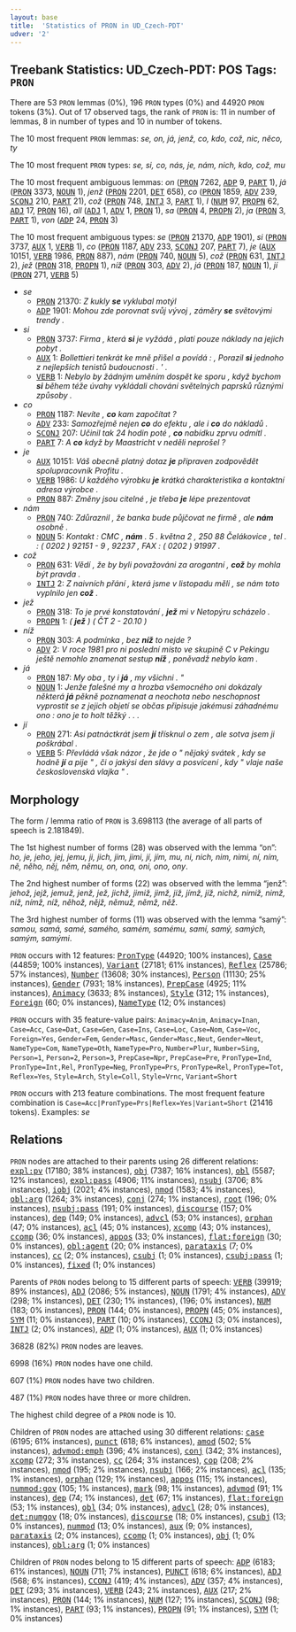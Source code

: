 ```yaml
---
layout: base
title:  'Statistics of PRON in UD_Czech-PDT'
udver: '2'
---
```


## Treebank Statistics: UD_Czech-PDT: POS Tags: `PRON`

There are 53 `PRON` lemmas (0%), 196 `PRON` types (0%) and 44920 `PRON` tokens (3%).
Out of 17 observed tags, the rank of `PRON` is: 11 in number of lemmas, 8 in number of types and 10 in number of tokens.

The 10 most frequent `PRON` lemmas: <em>se, on, já, jenž, co, kdo, což, nic, něco, ty</em>

The 10 most frequent `PRON` types:  <em>se, si, co, nás, je, nám, nich, kdo, což, mu</em>

The 10 most frequent ambiguous lemmas: <em>on</em> (<tt><a href="cs_pdt-pos-PRON.html">PRON</a></tt> 7262, <tt><a href="cs_pdt-pos-ADP.html">ADP</a></tt> 9, <tt><a href="cs_pdt-pos-PART.html">PART</a></tt> 1), <em>já</em> (<tt><a href="cs_pdt-pos-PRON.html">PRON</a></tt> 3373, <tt><a href="cs_pdt-pos-NOUN.html">NOUN</a></tt> 1), <em>jenž</em> (<tt><a href="cs_pdt-pos-PRON.html">PRON</a></tt> 2201, <tt><a href="cs_pdt-pos-DET.html">DET</a></tt> 658), <em>co</em> (<tt><a href="cs_pdt-pos-PRON.html">PRON</a></tt> 1859, <tt><a href="cs_pdt-pos-ADV.html">ADV</a></tt> 239, <tt><a href="cs_pdt-pos-SCONJ.html">SCONJ</a></tt> 210, <tt><a href="cs_pdt-pos-PART.html">PART</a></tt> 21), <em>což</em> (<tt><a href="cs_pdt-pos-PRON.html">PRON</a></tt> 748, <tt><a href="cs_pdt-pos-INTJ.html">INTJ</a></tt> 3, <tt><a href="cs_pdt-pos-PART.html">PART</a></tt> 1), <em>I</em> (<tt><a href="cs_pdt-pos-NUM.html">NUM</a></tt> 97, <tt><a href="cs_pdt-pos-PROPN.html">PROPN</a></tt> 62, <tt><a href="cs_pdt-pos-ADJ.html">ADJ</a></tt> 17, <tt><a href="cs_pdt-pos-PRON.html">PRON</a></tt> 16), <em>all</em> (<tt><a href="cs_pdt-pos-ADJ.html">ADJ</a></tt> 1, <tt><a href="cs_pdt-pos-ADV.html">ADV</a></tt> 1, <tt><a href="cs_pdt-pos-PRON.html">PRON</a></tt> 1), <em>sa</em> (<tt><a href="cs_pdt-pos-PRON.html">PRON</a></tt> 4, <tt><a href="cs_pdt-pos-PROPN.html">PROPN</a></tt> 2), <em>ja</em> (<tt><a href="cs_pdt-pos-PRON.html">PRON</a></tt> 3, <tt><a href="cs_pdt-pos-PART.html">PART</a></tt> 1), <em>von</em> (<tt><a href="cs_pdt-pos-ADP.html">ADP</a></tt> 24, <tt><a href="cs_pdt-pos-PRON.html">PRON</a></tt> 3)

The 10 most frequent ambiguous types:  <em>se</em> (<tt><a href="cs_pdt-pos-PRON.html">PRON</a></tt> 21370, <tt><a href="cs_pdt-pos-ADP.html">ADP</a></tt> 1901), <em>si</em> (<tt><a href="cs_pdt-pos-PRON.html">PRON</a></tt> 3737, <tt><a href="cs_pdt-pos-AUX.html">AUX</a></tt> 1, <tt><a href="cs_pdt-pos-VERB.html">VERB</a></tt> 1), <em>co</em> (<tt><a href="cs_pdt-pos-PRON.html">PRON</a></tt> 1187, <tt><a href="cs_pdt-pos-ADV.html">ADV</a></tt> 233, <tt><a href="cs_pdt-pos-SCONJ.html">SCONJ</a></tt> 207, <tt><a href="cs_pdt-pos-PART.html">PART</a></tt> 7), <em>je</em> (<tt><a href="cs_pdt-pos-AUX.html">AUX</a></tt> 10151, <tt><a href="cs_pdt-pos-VERB.html">VERB</a></tt> 1986, <tt><a href="cs_pdt-pos-PRON.html">PRON</a></tt> 887), <em>nám</em> (<tt><a href="cs_pdt-pos-PRON.html">PRON</a></tt> 740, <tt><a href="cs_pdt-pos-NOUN.html">NOUN</a></tt> 5), <em>což</em> (<tt><a href="cs_pdt-pos-PRON.html">PRON</a></tt> 631, <tt><a href="cs_pdt-pos-INTJ.html">INTJ</a></tt> 2), <em>jež</em> (<tt><a href="cs_pdt-pos-PRON.html">PRON</a></tt> 318, <tt><a href="cs_pdt-pos-PROPN.html">PROPN</a></tt> 1), <em>níž</em> (<tt><a href="cs_pdt-pos-PRON.html">PRON</a></tt> 303, <tt><a href="cs_pdt-pos-ADV.html">ADV</a></tt> 2), <em>já</em> (<tt><a href="cs_pdt-pos-PRON.html">PRON</a></tt> 187, <tt><a href="cs_pdt-pos-NOUN.html">NOUN</a></tt> 1), <em>jí</em> (<tt><a href="cs_pdt-pos-PRON.html">PRON</a></tt> 271, <tt><a href="cs_pdt-pos-VERB.html">VERB</a></tt> 5)


* <em>se</em>
  * <tt><a href="cs_pdt-pos-PRON.html">PRON</a></tt> 21370: <em>Z kukly <b>se</b> vyklubal motýl</em>
  * <tt><a href="cs_pdt-pos-ADP.html">ADP</a></tt> 1901: <em>Mohou zde porovnat svůj vývoj , záměry <b>se</b> světovými trendy .</em>
* <em>si</em>
  * <tt><a href="cs_pdt-pos-PRON.html">PRON</a></tt> 3737: <em>Firma , která <b>si</b> je vyžádá , platí pouze náklady na jejich pobyt .</em>
  * <tt><a href="cs_pdt-pos-AUX.html">AUX</a></tt> 1: <em>Bollettieri tenkrát ke mně přišel a povídá : , Porazil <b>si</b> jednoho z nejlepších tenistů budoucnosti . ' .</em>
  * <tt><a href="cs_pdt-pos-VERB.html">VERB</a></tt> 1: <em>Nebylo by žádným uměním dospět ke sporu , když bychom <b>si</b> během téže úvahy vykládali chování světelných paprsků různými způsoby .</em>
* <em>co</em>
  * <tt><a href="cs_pdt-pos-PRON.html">PRON</a></tt> 1187: <em>Nevíte , <b>co</b> kam započítat ?</em>
  * <tt><a href="cs_pdt-pos-ADV.html">ADV</a></tt> 233: <em>Samozřejmě nejen <b>co</b> do efektu , ale i <b>co</b> do nákladů .</em>
  * <tt><a href="cs_pdt-pos-SCONJ.html">SCONJ</a></tt> 207: <em>Učinil tak 24 hodin poté , <b>co</b> nabídku zprvu odmítl .</em>
  * <tt><a href="cs_pdt-pos-PART.html">PART</a></tt> 7: <em>A <b>co</b> když by Maastricht v neděli neprošel ?</em>
* <em>je</em>
  * <tt><a href="cs_pdt-pos-AUX.html">AUX</a></tt> 10151: <em>Váš obecně platný dotaz <b>je</b> připraven zodpovědět spolupracovník Profitu .</em>
  * <tt><a href="cs_pdt-pos-VERB.html">VERB</a></tt> 1986: <em>U každého výrobku <b>je</b> krátká charakteristika a kontaktní adresa výrobce .</em>
  * <tt><a href="cs_pdt-pos-PRON.html">PRON</a></tt> 887: <em>Změny jsou citelné , je třeba <b>je</b> lépe prezentovat</em>
* <em>nám</em>
  * <tt><a href="cs_pdt-pos-PRON.html">PRON</a></tt> 740: <em>Zdůraznil , že banka bude půjčovat ne firmě , ale <b>nám</b> osobně .</em>
  * <tt><a href="cs_pdt-pos-NOUN.html">NOUN</a></tt> 5: <em>Kontakt : CMC , <b>nám</b> . 5 . května 2 , 250 88 Čelákovice , tel . : ( 0202 ) 92151 - 9 , 92237 , FAX : ( 0202 ) 91997 .</em>
* <em>což</em>
  * <tt><a href="cs_pdt-pos-PRON.html">PRON</a></tt> 631: <em>Vědí , že by byli považováni za arogantní , <b>což</b> by mohla být pravda .</em>
  * <tt><a href="cs_pdt-pos-INTJ.html">INTJ</a></tt> 2: <em>Z naivních přání , která jsme v listopadu měli , se nám toto vyplnilo jen <b>což</b> .</em>
* <em>jež</em>
  * <tt><a href="cs_pdt-pos-PRON.html">PRON</a></tt> 318: <em>To je prvé konstatování , <b>jež</b> mi v Netopýru scházelo .</em>
  * <tt><a href="cs_pdt-pos-PROPN.html">PROPN</a></tt> 1: <em>( <b>jež</b> ) ( ČT 2 - 20.10 )</em>
* <em>níž</em>
  * <tt><a href="cs_pdt-pos-PRON.html">PRON</a></tt> 303: <em>A podmínka , bez <b>níž</b> to nejde ?</em>
  * <tt><a href="cs_pdt-pos-ADV.html">ADV</a></tt> 2: <em>V roce 1981 pro ni poslední místo ve skupině C v Pekingu ještě nemohlo znamenat sestup <b>níž</b> , poněvadž nebylo kam .</em>
* <em>já</em>
  * <tt><a href="cs_pdt-pos-PRON.html">PRON</a></tt> 187: <em>My oba , ty i <b>já</b> , my všichni . "</em>
  * <tt><a href="cs_pdt-pos-NOUN.html">NOUN</a></tt> 1: <em>Jenže falešné my a hrozba všemocného oni dokázaly některá <b>já</b> pěkně poznamenat a neochota nebo neschopnost vyprostit se z jejich objetí se občas připisuje jakémusi záhadnému ono : ono je to holt těžký . . .</em>
* <em>jí</em>
  * <tt><a href="cs_pdt-pos-PRON.html">PRON</a></tt> 271: <em>Asi patnáctkrát jsem <b>jí</b> třísknul o zem , ale sotva jsem ji poškrábal .</em>
  * <tt><a href="cs_pdt-pos-VERB.html">VERB</a></tt> 5: <em>Převládá však názor , že jde o " nějaký svátek , kdy se hodně <b>jí</b> a pije " , či o jakýsi den slávy a posvícení , kdy " vlaje naše československá vlajka " .</em>

## Morphology

The form / lemma ratio of `PRON` is 3.698113 (the average of all parts of speech is 2.181849).

The 1st highest number of forms (28) was observed with the lemma “on”: <em>ho, je, jeho, jej, jemu, ji, jich, jim, jimi, jí, jím, mu, ni, nich, nim, nimi, ní, ním, ně, něho, něj, něm, němu, on, ona, oni, ono, ony</em>.

The 2nd highest number of forms (22) was observed with the lemma “jenž”: <em>jehož, jejž, jemuž, jenž, jež, jichž, jimiž, jimž, již, jímž, jíž, nichž, nimiž, nimž, niž, nímž, níž, něhož, nějž, němuž, němž, něž</em>.

The 3rd highest number of forms (11) was observed with the lemma “samý”: <em>samou, samá, samé, samého, samém, samému, samí, samý, samých, samým, samými</em>.

`PRON` occurs with 12 features: <tt><a href="cs_pdt-feat-PronType.html">PronType</a></tt> (44920; 100% instances), <tt><a href="cs_pdt-feat-Case.html">Case</a></tt> (44859; 100% instances), <tt><a href="cs_pdt-feat-Variant.html">Variant</a></tt> (27181; 61% instances), <tt><a href="cs_pdt-feat-Reflex.html">Reflex</a></tt> (25786; 57% instances), <tt><a href="cs_pdt-feat-Number.html">Number</a></tt> (13608; 30% instances), <tt><a href="cs_pdt-feat-Person.html">Person</a></tt> (11130; 25% instances), <tt><a href="cs_pdt-feat-Gender.html">Gender</a></tt> (7931; 18% instances), <tt><a href="cs_pdt-feat-PrepCase.html">PrepCase</a></tt> (4925; 11% instances), <tt><a href="cs_pdt-feat-Animacy.html">Animacy</a></tt> (3633; 8% instances), <tt><a href="cs_pdt-feat-Style.html">Style</a></tt> (312; 1% instances), <tt><a href="cs_pdt-feat-Foreign.html">Foreign</a></tt> (60; 0% instances), <tt><a href="cs_pdt-feat-NameType.html">NameType</a></tt> (12; 0% instances)

`PRON` occurs with 35 feature-value pairs: `Animacy=Anim`, `Animacy=Inan`, `Case=Acc`, `Case=Dat`, `Case=Gen`, `Case=Ins`, `Case=Loc`, `Case=Nom`, `Case=Voc`, `Foreign=Yes`, `Gender=Fem`, `Gender=Masc`, `Gender=Masc,Neut`, `Gender=Neut`, `NameType=Com`, `NameType=Oth`, `NameType=Pro`, `Number=Plur`, `Number=Sing`, `Person=1`, `Person=2`, `Person=3`, `PrepCase=Npr`, `PrepCase=Pre`, `PronType=Ind`, `PronType=Int,Rel`, `PronType=Neg`, `PronType=Prs`, `PronType=Rel`, `PronType=Tot`, `Reflex=Yes`, `Style=Arch`, `Style=Coll`, `Style=Vrnc`, `Variant=Short`

`PRON` occurs with 213 feature combinations.
The most frequent feature combination is `Case=Acc|PronType=Prs|Reflex=Yes|Variant=Short` (21416 tokens).
Examples: <em>se</em>


## Relations

`PRON` nodes are attached to their parents using 26 different relations: <tt><a href="cs_pdt-dep-expl-pv.html">expl:pv</a></tt> (17180; 38% instances), <tt><a href="cs_pdt-dep-obj.html">obj</a></tt> (7387; 16% instances), <tt><a href="cs_pdt-dep-obl.html">obl</a></tt> (5587; 12% instances), <tt><a href="cs_pdt-dep-expl-pass.html">expl:pass</a></tt> (4906; 11% instances), <tt><a href="cs_pdt-dep-nsubj.html">nsubj</a></tt> (3706; 8% instances), <tt><a href="cs_pdt-dep-iobj.html">iobj</a></tt> (2021; 4% instances), <tt><a href="cs_pdt-dep-nmod.html">nmod</a></tt> (1583; 4% instances), <tt><a href="cs_pdt-dep-obl-arg.html">obl:arg</a></tt> (1264; 3% instances), <tt><a href="cs_pdt-dep-conj.html">conj</a></tt> (274; 1% instances), <tt><a href="cs_pdt-dep-root.html">root</a></tt> (196; 0% instances), <tt><a href="cs_pdt-dep-nsubj-pass.html">nsubj:pass</a></tt> (191; 0% instances), <tt><a href="cs_pdt-dep-discourse.html">discourse</a></tt> (157; 0% instances), <tt><a href="cs_pdt-dep-dep.html">dep</a></tt> (149; 0% instances), <tt><a href="cs_pdt-dep-advcl.html">advcl</a></tt> (53; 0% instances), <tt><a href="cs_pdt-dep-orphan.html">orphan</a></tt> (47; 0% instances), <tt><a href="cs_pdt-dep-acl.html">acl</a></tt> (45; 0% instances), <tt><a href="cs_pdt-dep-xcomp.html">xcomp</a></tt> (43; 0% instances), <tt><a href="cs_pdt-dep-ccomp.html">ccomp</a></tt> (36; 0% instances), <tt><a href="cs_pdt-dep-appos.html">appos</a></tt> (33; 0% instances), <tt><a href="cs_pdt-dep-flat-foreign.html">flat:foreign</a></tt> (30; 0% instances), <tt><a href="cs_pdt-dep-obl-agent.html">obl:agent</a></tt> (20; 0% instances), <tt><a href="cs_pdt-dep-parataxis.html">parataxis</a></tt> (7; 0% instances), <tt><a href="cs_pdt-dep-cc.html">cc</a></tt> (2; 0% instances), <tt><a href="cs_pdt-dep-csubj.html">csubj</a></tt> (1; 0% instances), <tt><a href="cs_pdt-dep-csubj-pass.html">csubj:pass</a></tt> (1; 0% instances), <tt><a href="cs_pdt-dep-fixed.html">fixed</a></tt> (1; 0% instances)

Parents of `PRON` nodes belong to 15 different parts of speech: <tt><a href="cs_pdt-pos-VERB.html">VERB</a></tt> (39919; 89% instances), <tt><a href="cs_pdt-pos-ADJ.html">ADJ</a></tt> (2086; 5% instances), <tt><a href="cs_pdt-pos-NOUN.html">NOUN</a></tt> (1791; 4% instances), <tt><a href="cs_pdt-pos-ADV.html">ADV</a></tt> (298; 1% instances), <tt><a href="cs_pdt-pos-DET.html">DET</a></tt> (230; 1% instances),  (196; 0% instances), <tt><a href="cs_pdt-pos-NUM.html">NUM</a></tt> (183; 0% instances), <tt><a href="cs_pdt-pos-PRON.html">PRON</a></tt> (144; 0% instances), <tt><a href="cs_pdt-pos-PROPN.html">PROPN</a></tt> (45; 0% instances), <tt><a href="cs_pdt-pos-SYM.html">SYM</a></tt> (11; 0% instances), <tt><a href="cs_pdt-pos-PART.html">PART</a></tt> (10; 0% instances), <tt><a href="cs_pdt-pos-CCONJ.html">CCONJ</a></tt> (3; 0% instances), <tt><a href="cs_pdt-pos-INTJ.html">INTJ</a></tt> (2; 0% instances), <tt><a href="cs_pdt-pos-ADP.html">ADP</a></tt> (1; 0% instances), <tt><a href="cs_pdt-pos-AUX.html">AUX</a></tt> (1; 0% instances)

36828 (82%) `PRON` nodes are leaves.

6998 (16%) `PRON` nodes have one child.

607 (1%) `PRON` nodes have two children.

487 (1%) `PRON` nodes have three or more children.

The highest child degree of a `PRON` node is 10.

Children of `PRON` nodes are attached using 30 different relations: <tt><a href="cs_pdt-dep-case.html">case</a></tt> (6195; 61% instances), <tt><a href="cs_pdt-dep-punct.html">punct</a></tt> (618; 6% instances), <tt><a href="cs_pdt-dep-amod.html">amod</a></tt> (502; 5% instances), <tt><a href="cs_pdt-dep-advmod-emph.html">advmod:emph</a></tt> (396; 4% instances), <tt><a href="cs_pdt-dep-conj.html">conj</a></tt> (342; 3% instances), <tt><a href="cs_pdt-dep-xcomp.html">xcomp</a></tt> (272; 3% instances), <tt><a href="cs_pdt-dep-cc.html">cc</a></tt> (264; 3% instances), <tt><a href="cs_pdt-dep-cop.html">cop</a></tt> (208; 2% instances), <tt><a href="cs_pdt-dep-nmod.html">nmod</a></tt> (195; 2% instances), <tt><a href="cs_pdt-dep-nsubj.html">nsubj</a></tt> (166; 2% instances), <tt><a href="cs_pdt-dep-acl.html">acl</a></tt> (135; 1% instances), <tt><a href="cs_pdt-dep-orphan.html">orphan</a></tt> (129; 1% instances), <tt><a href="cs_pdt-dep-appos.html">appos</a></tt> (115; 1% instances), <tt><a href="cs_pdt-dep-nummod-gov.html">nummod:gov</a></tt> (105; 1% instances), <tt><a href="cs_pdt-dep-mark.html">mark</a></tt> (98; 1% instances), <tt><a href="cs_pdt-dep-advmod.html">advmod</a></tt> (91; 1% instances), <tt><a href="cs_pdt-dep-dep.html">dep</a></tt> (74; 1% instances), <tt><a href="cs_pdt-dep-det.html">det</a></tt> (67; 1% instances), <tt><a href="cs_pdt-dep-flat-foreign.html">flat:foreign</a></tt> (53; 1% instances), <tt><a href="cs_pdt-dep-obl.html">obl</a></tt> (34; 0% instances), <tt><a href="cs_pdt-dep-advcl.html">advcl</a></tt> (28; 0% instances), <tt><a href="cs_pdt-dep-det-numgov.html">det:numgov</a></tt> (18; 0% instances), <tt><a href="cs_pdt-dep-discourse.html">discourse</a></tt> (18; 0% instances), <tt><a href="cs_pdt-dep-csubj.html">csubj</a></tt> (13; 0% instances), <tt><a href="cs_pdt-dep-nummod.html">nummod</a></tt> (13; 0% instances), <tt><a href="cs_pdt-dep-aux.html">aux</a></tt> (9; 0% instances), <tt><a href="cs_pdt-dep-parataxis.html">parataxis</a></tt> (2; 0% instances), <tt><a href="cs_pdt-dep-ccomp.html">ccomp</a></tt> (1; 0% instances), <tt><a href="cs_pdt-dep-obj.html">obj</a></tt> (1; 0% instances), <tt><a href="cs_pdt-dep-obl-arg.html">obl:arg</a></tt> (1; 0% instances)

Children of `PRON` nodes belong to 15 different parts of speech: <tt><a href="cs_pdt-pos-ADP.html">ADP</a></tt> (6183; 61% instances), <tt><a href="cs_pdt-pos-NOUN.html">NOUN</a></tt> (711; 7% instances), <tt><a href="cs_pdt-pos-PUNCT.html">PUNCT</a></tt> (618; 6% instances), <tt><a href="cs_pdt-pos-ADJ.html">ADJ</a></tt> (568; 6% instances), <tt><a href="cs_pdt-pos-CCONJ.html">CCONJ</a></tt> (419; 4% instances), <tt><a href="cs_pdt-pos-ADV.html">ADV</a></tt> (357; 4% instances), <tt><a href="cs_pdt-pos-DET.html">DET</a></tt> (293; 3% instances), <tt><a href="cs_pdt-pos-VERB.html">VERB</a></tt> (243; 2% instances), <tt><a href="cs_pdt-pos-AUX.html">AUX</a></tt> (217; 2% instances), <tt><a href="cs_pdt-pos-PRON.html">PRON</a></tt> (144; 1% instances), <tt><a href="cs_pdt-pos-NUM.html">NUM</a></tt> (127; 1% instances), <tt><a href="cs_pdt-pos-SCONJ.html">SCONJ</a></tt> (98; 1% instances), <tt><a href="cs_pdt-pos-PART.html">PART</a></tt> (93; 1% instances), <tt><a href="cs_pdt-pos-PROPN.html">PROPN</a></tt> (91; 1% instances), <tt><a href="cs_pdt-pos-SYM.html">SYM</a></tt> (1; 0% instances)

